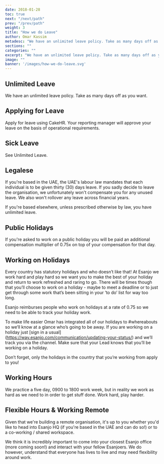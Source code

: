 ```yaml
---
date: 2018-01-28
toc: true
next: "/next/path"
prev: "/prev/path"
weight: 3
title: "How we do Leave"
author: Omar Kassim
metadesc: "We have an unlimited leave policy. Take as many days off as you want."
sections: ""
categories: ""
excerpt: "We have an unlimited leave policy. Take as many days off as you want."
image: ""
banner: '/images/how-we-do-leave.svg'
---
```


## Unlimited Leave
We have an unlimited leave policy. Take as many days off as you want.

## Applying for Leave
Apply for leave using CakeHR. Your reporting manager will approve your leave on the basis of operational requirements.

## Sick Leave
See Unlimited Leave.

## Legalese
If you're based in the UAE, the UAE's labour law mandates that each individual is to be given thirty (30) days leave. If you sadly decide to leave the organisation, we unfortunately won't compensate you for any unused leave. We also won't rollover any leave across financial years.

If you're based elsewhere, unless prescribed otherwise by law, you have unlimited leave.

## Public Holidays
If you're asked to work on a public holiday you will be paid an additional compensation multiplier of 0.75x on top of your compensation for that day.

## Working on Holidays

Every country has statutory holidays and who doesn’t like that! At Esanjo we work hard and play hard so we want you to make the best of your holiday and return to work refreshed and raring to go. There will be times though that you’ll choose to work on a holiday - maybe to meet a deadline or to just get through some work that’s been sitting in your ‘to do’ list for way too long. 

Esanjo reimburses people who work on holidays at a rate of 0.75 so we need to be able to track your holiday work.

To make life easier Omar has integrated all of our holidays to #whereabouts so we’ll know at a glance who’s going to be away. If you are working on a holiday just [sign in a usual] (https://way.esanjo.com/communication/updating-your-status/) and we’ll track you via the channel. Make sure that your Lead knows that you’ll be working on a holiday.

Don’t forget, only the holidays in the country that you’re working from apply to you! 

## Working Hours
We practice a five day, 0900 to 1800 work week, but in reality we work as hard as we need to in order to get stuff done. Work hard, play harder.

## Flexible Hours & Working Remote
Given that we're building a remote organisation, it's up to you whether you'd like to head into Esanjo HQ (if you're based in the UAE and can do so!) or to a co-working / shared workspace.


We think it is incredibly important to come into your closest Esanjo office (more coming soon!) and interact with your fellow Esanjoers. We do however, understand that everyone has lives to live and may need flexibility around work.
